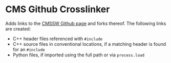 # CMS Github Crosslinker

Adds links to the [CMSSW Github page](https://github.com/cms-sw/cmssw) and
forks thereof.  The following links are created:

* C++ header files referenced with `#include`
* C++ source files in conventional locations, if a matching header is found
  for an `#include`
* Python files, if imported using the full path or via `process.load`
